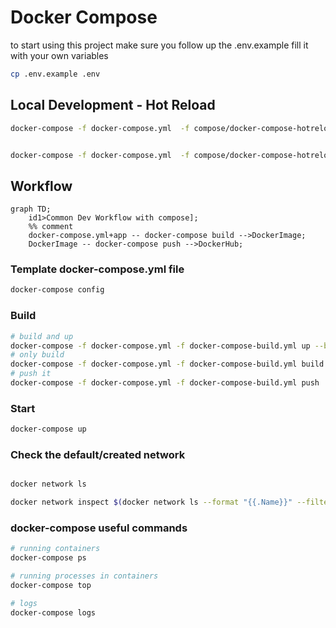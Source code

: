 
# Docker Compose
to start using this project make sure you follow up the .env.example fill it with your own variables

```bash
cp .env.example .env
```

## Local Development - Hot Reload

```bash
docker-compose -f docker-compose.yml  -f compose/docker-compose-hotreload.yml config


docker-compose -f docker-compose.yml  -f compose/docker-compose-hotreload.yml up
```

## Workflow

```mermaid
graph TD;
    id1>Common Dev Workflow with compose];
    %% comment
    docker-compose.yml+app -- docker-compose build -->DockerImage;
    DockerImage -- docker-compose push -->DockerHub;
```


### Template docker-compose.yml file

```bash
docker-compose config
```

### Build
```bash
# build and up
docker-compose -f docker-compose.yml -f docker-compose-build.yml up --build
# only build
docker-compose -f docker-compose.yml -f docker-compose-build.yml build
# push it
docker-compose -f docker-compose.yml -f docker-compose-build.yml push
```

### Start
```bash
docker-compose up
```

### Check the default/created network

```bash

docker network ls

docker network inspect $(docker network ls --format "{{.Name}}" --filter name=compose)
```


### docker-compose useful commands

```bash
# running containers
docker-compose ps

# running processes in containers
docker-compose top

# logs
docker-compose logs

```

